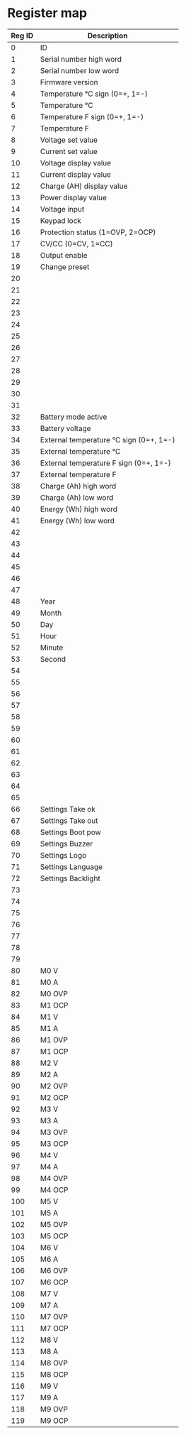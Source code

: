 # Register map

| Reg ID | Description |
|--------|-------------|
|   0 |  ID |
|   1 |  Serial number high word |
|   2 |  Serial number low word |
|   3 |  Firmware version |
|   4 |  Temperature °C sign (0=+, 1=-) |
|   5 |  Temperature °C |
|   6 |  Temperature F sign (0=+, 1=-) |
|   7 |  Temperature F |
|   8 |  Voltage set value |
|   9 |  Current set value |
|  10 |  Voltage display value |
|  11 |  Current display value |
|  12 |  Charge (AH) display value |
|  13 |  Power display value |
|  14 |  Voltage input |
|  15 |  Keypad lock |
|  16 |  Protection status (1=OVP, 2=OCP) |
|  17 |  CV/CC (0=CV, 1=CC) |
|  18 |  Output enable |
|  19 |  Change preset |
|  20 |  |
|  21 |  |
|  22 |  |
|  23 |  |
|  24 |  |
|  25 |  |
|  26 |  |
|  27 |  |
|  28 |  |
|  29 |  |
|  30 |  |
|  31 |  |
|  32 |  Battery mode active |
|  33 |  Battery voltage |
|  34 |  External temperature °C sign (0=+, 1=-) |
|  35 |  External temperature °C |
|  36 |  External temperature F sign (0=+, 1=-) |
|  37 |  External temperature F |
|  38 |  Charge (Ah) high word |
|  39 |  Charge (Ah) low word |
|  40 |  Energy (Wh) high word |
|  41 |  Energy (Wh) low word |
|  42 |  |
|  43 |  |
|  44 |  |
|  45 |  |
|  46 |  |
|  47 |  |
|  48 | Year |
|  49 | Month |
|  50 | Day |
|  51 | Hour |
|  52 | Minute |
|  53 | Second |
|  54 |  |
|  55 |  |
|  56 |  |
|  57 |  |
|  58 |  |
|  59 |  |
|  60 |  |
|  61 |  |
|  62 |  |
|  63 |  |
|  64 |  |
|  65 |  |
|  66 | Settings Take ok |
|  67 | Settings Take out |
|  68 | Settings Boot pow |
|  69 | Settings Buzzer |
|  70 | Settings Logo |
|  71 | Settings Language |
|  72 | Settings Backlight |
|  73 |  |
|  74 |  |
|  75 |  |
|  76 |  |
|  77 |  |
|  78 |  |
|  79 |  |
|  80 | M0 V |
|  81 | M0 A |
|  82 | M0 OVP |
|  83 | M1 OCP |
|  84 | M1 V |
|  85 | M1 A |
|  86 | M1 OVP |
|  87 | M1 OCP |
|  88 | M2 V |
|  89 | M2 A |
|  90 | M2 OVP |
|  91 | M2 OCP |
|  92 | M3 V |
|  93 | M3 A |
|  94 | M3 OVP |
|  95 | M3 OCP |
|  96 | M4 V |
|  97 | M4 A |
|  98 | M4 OVP |
|  99 | M4 OCP |
| 100 | M5 V |
| 101 | M5 A |
| 102 | M5 OVP |
| 103 | M5 OCP |
| 104 | M6 V |
| 105 | M6 A |
| 106 | M6 OVP |
| 107 | M6 OCP |
| 108 | M7 V |
| 109 | M7 A |
| 110 | M7 OVP |
| 111 | M7 OCP |
| 112 | M8 V |
| 113 | M8 A |
| 114 | M8 OVP |
| 115 | M8 OCP |
| 116 | M9 V |
| 117 | M9 A |
| 118 | M9 OVP |
| 119 | M9 OCP |
